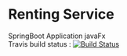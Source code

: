 # Renting Service
SpringBoot Application javaFx <br>
Travis build status : 
[![Build Status](https://travis-ci.org/ElarbiMohamedAymen/RentingService.svg?branch=master)](https://travis-ci.org/ElarbiMohamedAymen/RentingService)
